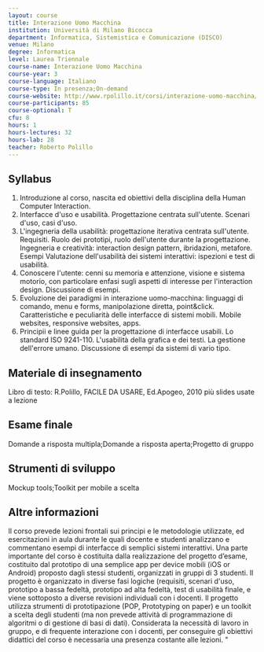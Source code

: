 ```yaml
---
layout: course
title: Interazione Uomo Macchina
institution: Università di Milano Bicocca
department: Informatica, Sistemistica e Comunicazione (DISCO)
venue: Milano
degree: Informatica
level: Laurea Triennale
course-name: Interazione Uomo Macchina
course-year: 3
course-language: Italiano
course-type: In presenza;On-demand
course-website: http://www.rpolillo.it/corsi/interazione-uomo-macchina/
course-participants: 85
course-optional: T
cfu: 8
hours: 1
hours-lectures: 32
hours-lab: 28
teacher: Roberto Polillo
---
```



## Syllabus 
1. Introduzione al corso, nascita ed obiettivi della disciplina della Human Computer Interaction.
2. Interfacce d'uso e usabilità. Progettazione centrata sull'utente. Scenari d'uso, casi d'uso. 
3. L'ingegneria della usabilità: progettazione iterativa centrata sull'utente. Requisiti. Ruolo dei prototipi, ruolo dell'utente durante la progettazione. Ingegneria e creatività: interaction design pattern, ibridazioni, metafore. Esempi Valutazione dell'usabilità dei sistemi interattivi: ispezioni e test di usabilità.	
4. Conoscere l'utente: cenni su memoria e attenzione, visione e  sistema motorio, con particolare enfasi sugli aspetti di interesse per l'interaction design. Discussione di esempi.	
5. Evoluzione dei paradigmi in interazione uomo-macchina: linguaggi di comando, menu e forms, manipolazione diretta, point&click. Caratteristiche e peculiarità delle interfacce di sistemi mobili. Mobile websites, responsive websites, apps.	
6. Principii e linee guida per la progettazione di interfacce usabili. Lo standard ISO 9241-110. L'usabilità della grafica e dei testi. La gestione dell'errore umano. Discussione di esempi da sistemi di vario tipo.			
			
			
					
			
			
			 			
			
			
					
			
			
					
			
			
						
			
			
			

## Materiale di insegnamento 
Libro di testo:
R.Polillo, FACILE DA USARE, Ed.Apogeo, 2010
più slides usate a lezione

## Esame finale 
Domande a risposta multipla;Domande a risposta aperta;Progetto di gruppo

## Strumenti di sviluppo 
Mockup tools;Toolkit per mobile a scelta

## Altre informazioni 
Il corso prevede lezioni frontali sui principi e le metodologie utilizzate, ed esercitazioni in aula durante le quali docente e studenti analizzano e commentano esempi di interfacce di semplici sistemi interattivi. Una parte importante del corso è costituita dalla realizzazione del progetto d’esame, costituito dal prototipo di una semplice app per device mobili (iOS or Android) proposto dagli stessi studenti, organizzati in gruppi di 3 studenti. Il progetto è organizzato in diverse fasi logiche (requisiti, scenari d'uso, prototipo a bassa fedeltà, prototipo ad alta fedeltà, test di usabilità finale, e viene sottoposto a diverse revisioni individuali con i docenti. Il progetto utilizza  strumenti di prototipazione (POP, Prototyping on paper) e un toolkit a scelta degli studenti (ma non prevede attività di programmazione di algoritmi o di gestione di basi di dati). 
Considerata la necessità di lavoro in gruppo, e di frequente interazione con i docenti, per conseguire gli obiettivi didattici del corso è necessaria una presenza costante alle lezioni.
"					

